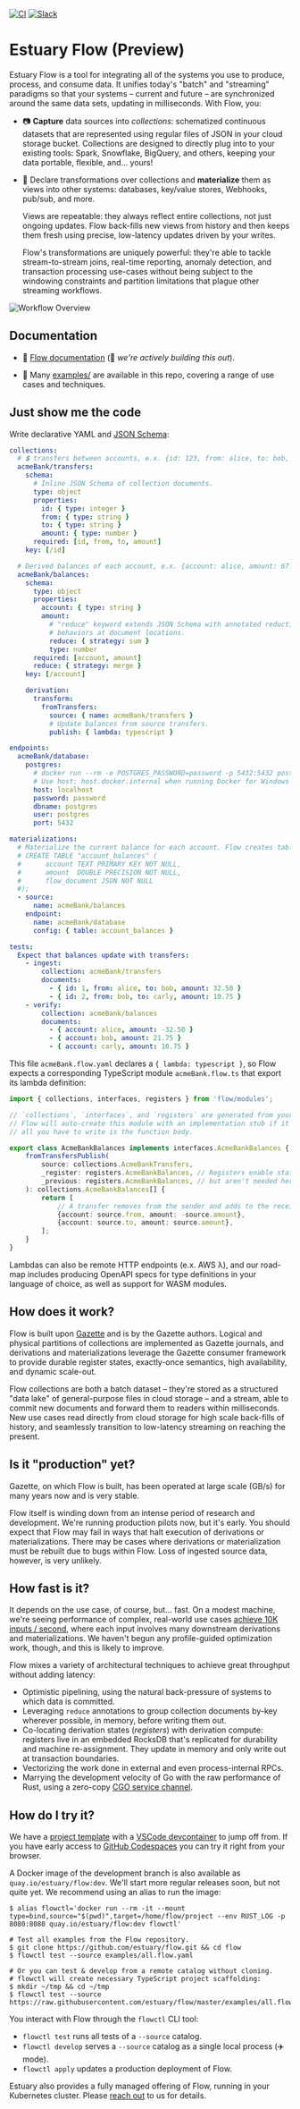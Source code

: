 [![CI](https://github.com/estuary/flow/workflows/CI/badge.svg)](https://github.com/estuary/flow/actions)
[![Slack](https://img.shields.io/badge/slack-@gazette/dev-yellow.svg?logo=slack)](https://join.slack.com/t/gazette-dev/shared_invite/enQtNjQxMzgyNTEzNzk1LTU0ZjZlZmY5ODdkOTEzZDQzZWU5OTk3ZTgyNjY1ZDE1M2U1ZTViMWQxMThiMjU1N2MwOTlhMmVjYjEzMjEwMGQ)

# Estuary Flow (Preview)

Estuary Flow is a tool for integrating all of the systems you use to produce, process, and consume data.
It unifies today's "batch" and "streaming" paradigms so that your systems
– current and future –
are synchronized around the same data sets, updating in milliseconds.
With Flow, you:

-   📷 **Capture** data sources into _collections_: schematized continuous
    datasets that are represented using regular files of JSON in your cloud storage bucket.
    Collections are designed to directly plug into to your existing tools: Spark, Snowflake,
    BigQuery, and others, keeping your data portable, flexible, and... yours!

-   🌊 Declare transformations over collections and **materialize** them
    as views into other systems: databases, key/value stores, Webhooks, pub/sub, and more.

    Views are repeatable: they always reflect entire collections, not just ongoing updates.
    Flow back-fills new views from history and then keeps them fresh using
    precise, low-latency updates driven by your writes.

    Flow's transformations are uniquely powerful:
    they're able to tackle stream-to-stream joins,
    real-time reporting,
    anomaly detection,
    and transaction processing use-cases
    without being subject to the windowing constraints and
    partition limitations that plague other streaming workflows.

![Workflow Overview](https://github.com/estuary/flow/blob/master/images/estuaryOverview.png?raw=true)

## Documentation

-   📖 [Flow documentation](https://docs.estuary.dev/) (🚧 _we're actively building this out_).

-   🧐 Many [examples/](examples/) are available in this repo, covering a range of use cases and techniques.

## Just show me the code

Write declarative YAML and [JSON Schema](https://json-schema.org/):

```YAML
collections:
  # 💲 transfers between accounts, e.x. {id: 123, from: alice, to: bob, amount: 32.50}.
  acmeBank/transfers:
    schema:
      # Inline JSON Schema of collection documents.
      type: object
      properties:
        id: { type: integer }
        from: { type: string }
        to: { type: string }
        amount: { type: number }
      required: [id, from, to, amount]
    key: [/id]

  # Derived balances of each account, e.x. {account: alice, amount: 67.35}.
  acmeBank/balances:
    schema:
      type: object
      properties:
        account: { type: string }
        amount:
          # "reduce" keyword extends JSON Schema with annotated reduction
          # behaviors at document locations.
          reduce: { strategy: sum }
          type: number
      required: [account, amount]
      reduce: { strategy: merge }
    key: [/account]

    derivation:
      transform:
        fromTransfers:
          source: { name: acmeBank/transfers }
          # Update balances from source transfers.
          publish: { lambda: typescript }

endpoints:
  acmeBank/database:
    postgres:
      # docker run --rm -e POSTGRES_PASSWORD=password -p 5432:5432 postgres -c log_statement=all
      # Use host: host.docker.internal when running Docker for Windows / Mac.
      host: localhost
      password: password
      dbname: postgres
      user: postgres
      port: 5432

materializations:
  # Materialize the current balance for each account. Flow creates table:
  # CREATE TABLE "account_balances" (
  #      account TEXT PRIMARY KEY NOT NULL,
  #      amount  DOUBLE PRECISION NOT NULL,
  #      flow_document JSON NOT NULL
  #);
  - source:
      name: acmeBank/balances
    endpoint:
      name: acmeBank/database
      config: { table: account_balances }

tests:
  Expect that balances update with transfers:
    - ingest:
        collection: acmeBank/transfers
        documents:
          - { id: 1, from: alice, to: bob, amount: 32.50 }
          - { id: 2, from: bob, to: carly, amount: 10.75 }
    - verify:
        collection: acmeBank/balances
        documents:
          - { account: alice, amount: -32.50 }
          - { account: bob, amount: 21.75 }
          - { account: carly, amount: 10.75 }

```

This file `acmeBank.flow.yaml` declares a `{ lambda: typescript }`, so Flow expects a
corresponding TypeScript module `acmeBank.flow.ts` that export its lambda definition:

```TypeScript
import { collections, interfaces, registers } from 'flow/modules';

// `collections`, `interfaces`, and `registers` are generated from your JSON schema.
// Flow will auto-create this module with an implementation stub if it doesn't exist:
// all you have to write is the function body.

export class AcmeBankBalances implements interfaces.AcmeBankBalances {
    fromTransfersPublish(
        source: collections.AcmeBankTransfers,
        _register: registers.AcmeBankBalances, // Registers enable stateful derivations,
        _previous: registers.AcmeBankBalances, // but aren't needed here.
    ): collections.AcmeBankBalances[] {
        return [
            // A transfer removes from the sender and adds to the receiver.
            {account: source.from, amount: -source.amount},
            {account: source.to, amount: source.amount},
        ];
    }
}
```

Lambdas can also be remote HTTP endpoints (e.x. AWS λ), and our road-map includes
producing OpenAPI specs for type definitions in your language of choice, as well
as support for WASM modules.

## How does it work?

Flow is built upon [Gazette](https://gazette.dev) and is by the Gazette authors.
Logical and physical partitions of collections are implemented as Gazette journals,
and derivations and materializations leverage the Gazette consumer framework to
provide durable register states, exactly-once semantics, high availability,
and dynamic scale-out.

Flow collections are both a batch dataset –
they're stored as a structured "data lake" of general-purpose files in cloud storage –
and a stream, able to commit new documents and forward them to readers within milliseconds.
New use cases read directly from cloud storage for high scale back-fills of history,
and seamlessly transition to low-latency streaming on reaching the present.

## Is it "production" yet?

Gazette, on which Flow is built, has been operated at large scale (GB/s) for many
years now and is very stable.

Flow itself is winding down from an intense period of research and development.
We're running production pilots now, but it's early. You should expect that Flow
may fail in ways that halt execution of derivations or materializations. There may
be cases where derivations or materialization must be rebuilt due to bugs within Flow.
Loss of ingested source data, however, is very unlikely.

## How fast is it?

It depends on the use case, of course, but... fast. On a modest machine,
we're seeing performance of complex, real-world use cases
[achieve 10K inputs / second](https://github.com/estuary/flow/tree/docs-examples/examples/segment#extras-2-turn-up-the-heat),
where each input involves many downstream derivations and materializations.
We haven't begun any profile-guided optimization work, though, and this is likely to improve.

Flow mixes a variety of architectural techniques to achieve great throughput without adding latency:

-   Optimistic pipelining, using the natural back-pressure of systems to which data is committed.
-   Leveraging `reduce` annotations to group collection documents by-key wherever possible,
    in memory, before writing them out.
-   Co-locating derivation states (_registers_) with derivation compute:
    registers live in an embedded RocksDB that's replicated for durability and machine re-assignment.
    They update in memory and only write out at transaction boundaries.
-   Vectorizing the work done in external and even process-internal RPCs.
-   Marrying the development velocity of Go with the raw performance of Rust, using a zero-copy
    [CGO service channel](https://github.com/estuary/flow/commit/0fc0ff83fc5c58e01a09a053419f811d4460776e).

## How do I try it?

We have a [project template](https://github.com/estuary/flow-template) with a
[VSCode devcontainer](https://code.visualstudio.com/docs/remote/devcontainerjson-reference)
to jump off from. If you have early access to
[GitHub Codespaces](https://github.com/features/codespaces)
you can try it right from your browser.

A Docker image of the development branch is also available as `quay.io/estuary/flow:dev`.
We'll start more regular releases soon, but not quite yet. We recommend using an alias to run the image:

```console
$ alias flowctl='docker run --rm -it --mount type=bind,source="$(pwd)",target=/home/flow/project --env RUST_LOG -p 8080:8080 quay.io/estuary/flow:dev flowctl'

# Test all examples from the Flow repository.
$ git clone https://github.com/estuary/flow.git && cd flow
$ flowctl test --source examples/all.flow.yaml

# Or you can test & develop from a remote catalog without cloning.
# flowctl will create necessary TypeScript project scaffolding:
$ mkdir ~/tmp && cd ~/tmp
$ flowctl test --source https://raw.githubusercontent.com/estuary/flow/master/examples/all.flow.yaml
```

You interact with Flow through the `flowctl` CLI tool:

-   `flowctl test` runs all tests of a `--source` catalog.
-   `flowctl develop` serves a `--source` catalog as a single local process (✈️ mode).
-   `flowctl apply` updates a production deployment of Flow.

Estuary also provides a fully managed offering of Flow, running in your Kubernetes cluster.
Please [reach out](https://estuary.dev/#contact-us) to us for details.
